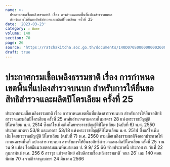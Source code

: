 ```yaml
---
name: >-
  ประกาศกรมเชื้อเพลิงธรรมชาติ เรื่อง การกำหนดเขตพื้นที่แปลงสำรวจบนบก
  สำหรับการให้ยื่นขอสิทธิสำรวจและผลิตปิโตรเลียม ครั้งที่ 25
date: '2023-03-23'
category: ง พิเศษ
volume: 140
section: 70
page: 26
source: 'https://ratchakitcha.soc.go.th/documents/140D070S0000000002600.pdf'
draft: true
---
```


# ประกาศกรมเชื้อเพลิงธรรมชาติ เรื่อง การกำหนดเขตพื้นที่แปลงสำรวจบนบก สำหรับการให้ยื่นขอสิทธิสำรวจและผลิตปิโตรเลียม ครั้งที่ 25

ประกาศกรมเชื้อเพลิงธรรมชาติ เรื่อง การกาหนดเขตพื้นที่แปลงสารวจบนบก สำหรับการให้ยื่นขอสิทธิสารวจและผลิตปิโตรเลียม ครั้งที่ 25 อาศัยอำนาจตามความในมาตรา 28 แห่งพระราชบัญญัติปิโตรเลียม พ.ศ. 2514 ซึ่งแก้ไขเพิ่มเติมโดยพระราชบัญญัติปิโตรเลียม (ฉบับที่ 6) พ.ศ. 2550 ประกอบมาตรา 53/8 และมาตรา 53/18 แห่งพระราชบัญญัติปิโตรเลียม พ.ศ. 2514 ซึ่งแก้ไขเพิ่มเติมโดยพระราชบัญญัติ ปิโตรเลียม (ฉบับที่ 7) พ.ศ. 2560 กรมเชื้อเพลิงธรรมชาติจึงออกประกาศให้กาหนดเขตพื้นที่ แปลงสารวจบนบก สาหรับการให้ยื่นขอสิทธิสารวจและผลิตปิโตรเลียม ครั้งที่ 25 จานวน 9 แปลง โดยมีแนวเขตตามแผนที่หมายเลข ป. 9 9/ 25 66 ท้ายประกาศนี้ ประกาศ ณ วันที่ 22 กุมภาพันธ์ พ.ศ. 256 6 สราวุธ แก้วตาทิพย์ อธิบดีกรมเชื้อเพลิงธรรมชาติ ้ หนา 26 ่ เลม 140 ตอนพิเศษ 70 ง ราชกิจจานุเบกษา 24 มีนาคม 2566

